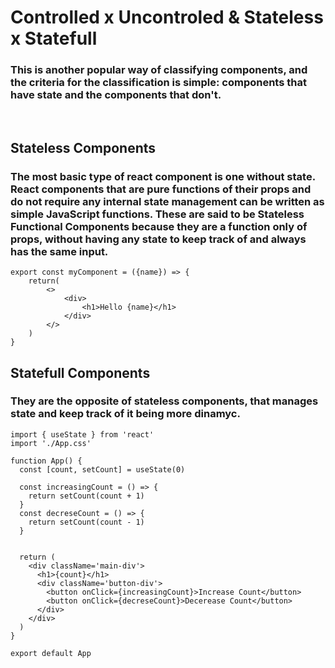 # Controlled x Uncontroled & Stateless x Statefull 
### This is another popular way of classifying components, and the criteria for the classification is simple: components that have state and the components that don't. 
<br>

## Stateless Components
### The most basic type of react component is one without state. React components that are pure functions of their props and do not require any internal state management can be written as simple JavaScript functions. These are said to be Stateless Functional Components because they are a function only of props, without having any state to keep track of and always has the same input.
````
export const myComponent = ({name}) => {
    return(
        <>
            <div>
                <h1>Hello {name}</h1>
            </div>
        </>
    )
}
````

## Statefull Components
### They are the opposite of stateless components, that manages state and keep track of it being more dinamyc.
````
import { useState } from 'react'
import './App.css'

function App() {
  const [count, setCount] = useState(0)

  const increasingCount = () => {
    return setCount(count + 1)
  }
  const decreseCount = () => {
    return setCount(count - 1)
  }


  return (
    <div className='main-div'>
      <h1>{count}</h1>
      <div className='button-div'>
        <button onClick={increasingCount}>Increase Count</button>
        <button onClick={decreseCount}>Decerease Count</button>
      </div>
    </div>
  )
}

export default App
````